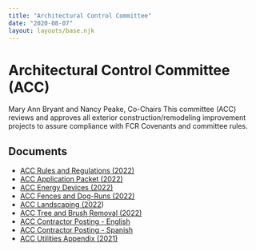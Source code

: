 ```yaml
---
title: "Architectural Control Committee"
date: "2020-08-07"
layout: layouts/base.njk
---
```


# Architectural Control Committee (ACC)

Mary Ann Bryant and Nancy Peake, Co-Chairs This committee (ACC) reviews and approves all exterior construction/remodeling improvement projects to assure compliance with FCR Covenants and committee rules.

## Documents

- [ACC Rules and Regulations (2022)](/static/2022/03/ACC-Rules-and-Regs-March-2022.pdf)
- [ACC Application Packet (2022)](/static/2022/03/ACC-Application-Packet-Mar-2022.pdf)
- [ACC Energy Devices (2022)](/static/2022/03/ACC-Energy-Devices-Summary-Mar-2022.pdf) 
- [ACC Fences and Dog-Runs (2022)](/static/2022/03/ACC-Fences-and-Dog-Runs-Summary-Mar-2022.pdf)
- [ACC Landscaping (2022](/static/2022/03/ACC-Landscaping-Summary-Mar-2022.pdf))
- [ACC Tree and Brush Removal (2022)](/static/2022/03/ACC-Tree-Brush-Removal-Summary-Mar-2022.pdf)
- [ACC Contractor Posting - English](/static/2012/05/FCR-Contractor-Posting.pdf)
- [ACC Contractor Posting - Spanish](/static/2012/05/ACC-Contractor-Posting-Spanish.pdf)
- [ACC Utilities Appendix (2021)](/static/2021/12/2021_12_Utilities_Committee_Rules_and_Regulations_for_Homeowners-App-U-1.pdf)

